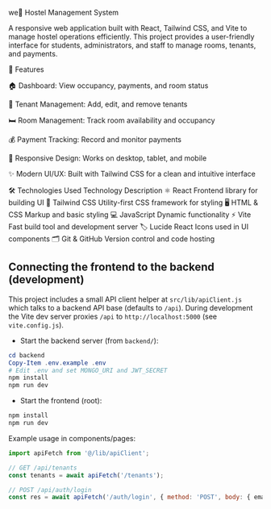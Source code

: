 we🏨 Hostel Management System

A responsive web application built with React, Tailwind CSS, and Vite to manage hostel operations efficiently.
This project provides a user-friendly interface for students, administrators, and staff to manage rooms, tenants, and payments.

🚀 Features

🏠 Dashboard: View occupancy, payments, and room status

👤 Tenant Management: Add, edit, and remove tenants

🛏️ Room Management: Track room availability and occupancy

💰 Payment Tracking: Record and monitor payments

📱 Responsive Design: Works on desktop, tablet, and mobile

✨ Modern UI/UX: Built with Tailwind CSS for a clean and intuitive interface

🛠 Technologies Used
Technology	Description
⚛️ React	Frontend library for building UI
🎨 Tailwind CSS	Utility-first CSS framework for styling
🖥️ HTML & CSS	Markup and basic styling
💻 JavaScript	Dynamic functionality
⚡ Vite	Fast build tool and development server
🏷️ Lucide React	Icons used in UI components
🗂️ Git & GitHub	Version control and code hosting

## Connecting the frontend to the backend (development)

This project includes a small API client helper at `src/lib/apiClient.js` which talks to a backend API base (defaults to `/api`). During development the Vite dev server proxies `/api` to `http://localhost:5000` (see `vite.config.js`).

- Start the backend server (from `backend/`):

```powershell
cd backend
Copy-Item .env.example .env
# Edit .env and set MONGO_URI and JWT_SECRET
npm install
npm run dev
```

- Start the frontend (root):

```powershell
npm install
npm run dev
```

Example usage in components/pages:

```js
import apiFetch from '@/lib/apiClient';

// GET /api/tenants
const tenants = await apiFetch('/tenants');

// POST /api/auth/login
const res = await apiFetch('/auth/login', { method: 'POST', body: { email, password } });
```

